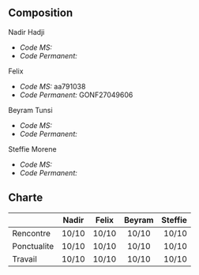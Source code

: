 
## Composition
Nadir Hadji
- _Code MS:_
- _Code Permanent:_

Felix
- _Code MS:_ aa791038
- _Code Permanent:_ GONF27049606

Beyram Tunsi
- _Code MS:_
- _Code Permanent:_

Steffie Morene
- _Code MS:_
- _Code Permanent:_

## Charte

|              |   Nadir   |    Felix    |   Beyram    |  Steffie   |
| :---         |   :----:  |    :----:   |    :----:   |     ---:   |
| Rencontre    |   10/10   |    10/10    |    10/10    |    10/10   |
| Ponctualite  |   10/10   |    10/10    |    10/10    |    10/10   |
| Travail      |   10/10   |    10/10    |    10/10    |    10/10   |
